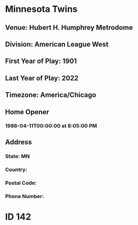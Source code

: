 # Minnesota Twins
## Venue: Hubert H. Humphrey Metrodome
## Division: American League West
## First Year of Play: 1901
## Last Year of Play: 2022
## Timezone: America/Chicago
## Home Opener
### 1986-04-11T00:00:00 at 8:05:00 PM
## Address
### 
### State: MN
### Country: 
### Postal Code: 
### Phone Number: 
# ID 142